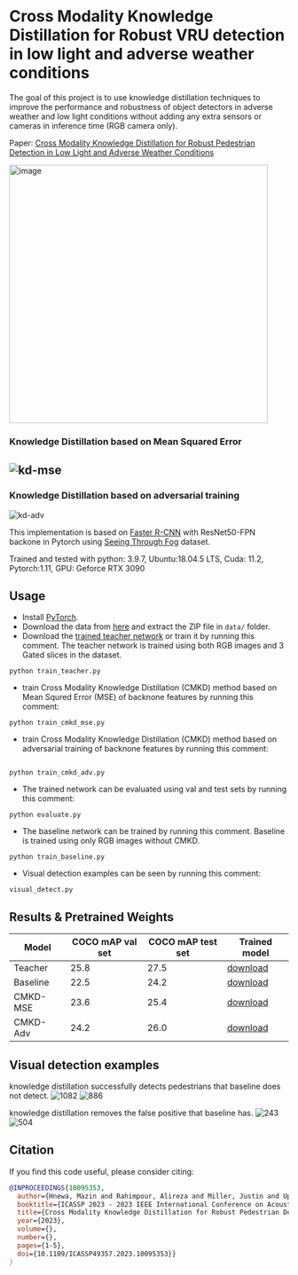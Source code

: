 # Cross Modality Knowledge Distillation for Robust VRU detection in low light and adverse weather conditions

The goal of this project is to use knowledge distillation techniques to improve the performance and robustness of object detectors in adverse weather and low light conditions without adding any extra sensors or cameras in inference time (RGB camera only). 

Paper: 
[Cross Modality Knowledge Distillation for Robust Pedestrian Detection in Low Light and Adverse Weather Conditions](https://ieeexplore.ieee.org/abstract/document/10095353)

<img width="466" alt="image" src="https://github.com/AlirezaRahimpour/Cross-Modality-Knowledge-Distillation-for-Robust-Pedestrian-Detection/assets/18356361/24f00c12-913c-40db-b344-98fd569a6900">


### Knowledge Distillation based on Mean Squared Error
![kd-mse](https://media.github.ford.com/user/45972/files/1b476835-ef7c-459e-8a0f-518cc326664e)
---

### Knowledge Distillation based on adversarial training
![kd-adv](https://media.github.ford.com/user/45972/files/ffaae910-99ff-48a3-9d47-2e0ea2f395a3)

This implementation is based on [Faster R-CNN](https://proceedings.neurips.cc/paper/2015/file/14bfa6bb14875e45bba028a21ed38046-Paper.pdf) with ResNet50-FPN backone in Pytorch using [Seeing Through Fog](https://www.cs.princeton.edu/~fheide/AdverseWeatherFusion/) dataset.

Trained and tested with python: 3.9.7, Ubuntu:18.04.5 LTS, Cuda: 11.2, Pytorch:1.11, GPU: Geforce RTX 3090

## Usage
- Install [PyTorch](https://pytorch.org/).
- Download the data from [here](https://azureford-my.sharepoint.com/:u:/g/personal/arahimpo_ford_com/EQiY_z8k_1FOnYtWzN-JljcB0k96HO5azGNu_rZsPq4jIg?e=TUhJtb) and extract the ZIP file in `data/` folder.
- Download the [trained teacher network](https://azureford-my.sharepoint.com/:u:/g/personal/arahimpo_ford_com/EQbkqtMSPXRHmkirHyYfStUBd5ktb0Mh4Q81noLXhx2tOQ?e=boom6E) or train it by running this comment. The teacher network is trained using both RGB images and 3 Gated slices in the dataset.
```
python train_teacher.py
``` 
- train Cross Modality Knowledge Distillation (CMKD) method based on Mean Squred Error (MSE) of backnone features by running this comment:
```
python train_cmkd_mse.py
```
- train Cross Modality Knowledge Distillation (CMKD) method based on adversarial training of backnone features by running this comment:
```![1082](https://media.github.ford.com/user/45972/files/ec8d6458-b5a2-42c9-ba4d-3451e1f0bfc1)

python train_cmkd_adv.py
```
- The trained network can be evaluated using val and test sets by running this comment:
```
python evaluate.py
```
- The baseline network can be trained by running this comment. Baseline is trained using only RGB images without CMKD. 
```
python train_baseline.py
```
- Visual detection examples can be seen by running this comment: 
```
visual_detect.py
```
## Results & Pretrained Weights
|Model|COCO mAP val set| COCO mAP test set| Trained model|
|---|---|---|---|
Teacher|25.8|27.5|[download](https://azureford-my.sharepoint.com/:u:/g/personal/arahimpo_ford_com/EQbkqtMSPXRHmkirHyYfStUBd5ktb0Mh4Q81noLXhx2tOQ?e=boom6E)
|Baseline|22.5|24.2|[download](https://azureford-my.sharepoint.com/:u:/g/personal/arahimpo_ford_com/EfTjUsojmxJJmSXrIaX7b98Bdv3NmER5iJ6UOG9DV0t8qA?e=FVdD5X)
|CMKD-MSE|23.6|25.4|[download](https://azureford-my.sharepoint.com/:u:/g/personal/arahimpo_ford_com/EcyNYGUdSVVHmldwy9ytTXABwXw1loMY9uomx4iFRsrFMw?e=hkwPqP)
|CMKD-Adv|24.2|26.0|[download](https://azureford-my.sharepoint.com/:u:/g/personal/arahimpo_ford_com/EcJ5AiKKSKZGgnR9q2NzmYABnYYqeN9v7gwxfm-0wGGBSA?e=AxDSbc)
## Visual detection examples
knowledge distillation successfully detects pedestrians that baseline does not detect.
![1082](https://media.github.ford.com/user/45972/files/de381a27-98ec-4fab-a98e-8e39feddc932)
![886](https://media.github.ford.com/user/45972/files/d24e1f33-1019-45f0-8fd8-4d29d0fbf28e)

knowledge distillation removes the false positive that baseline has. 
![243](https://media.github.ford.com/user/45972/files/5ff19077-99f9-44ab-b3d9-061e024663a3)
![504](https://media.github.ford.com/user/45972/files/ff9c7ff0-46cb-4f0c-bd55-cddde34c3300)


## Citation 

If you find this code useful, please consider citing:  

```bibtex
@INPROCEEDINGS{10095353,
  author={Hnewa, Mazin and Rahimpour, Alireza and Miller, Justin and Upadhyay, Devesh and Radha, Hayder},
  booktitle={ICASSP 2023 - 2023 IEEE International Conference on Acoustics, Speech and Signal Processing (ICASSP)}, 
  title={Cross Modality Knowledge Distillation for Robust Pedestrian Detection in Low Light and Adverse Weather Conditions}, 
  year={2023},
  volume={},
  number={},
  pages={1-5},
  doi={10.1109/ICASSP49357.2023.10095353}}
}
```
